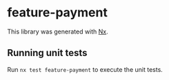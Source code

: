 # feature-payment

This library was generated with [Nx](https://nx.dev).

## Running unit tests

Run `nx test feature-payment` to execute the unit tests.
